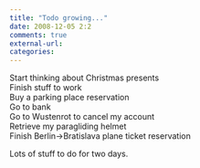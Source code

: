 ```yaml
---
title: "Todo growing..."
date: 2008-12-05 2:2
comments: true
external-url:
categories:
---
```

Start thinking about Christmas presents  
Finish stuff to work  
Buy a parking place reservation  
Go to bank  
Go to Wustenrot to cancel my account  
Retrieve my paragliding helmet  
Finish Berlin-&gt;Bratislava plane ticket reservation  
  
Lots of stuff to do for two days.
